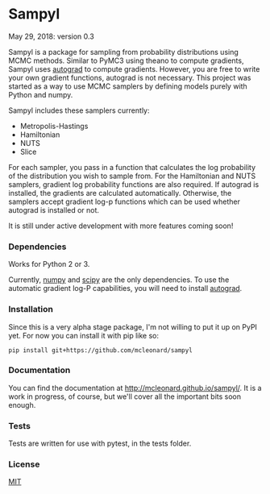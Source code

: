 # Sampyl

May 29, 2018: version 0.3

Sampyl is a package for sampling from probability distributions using MCMC methods. Similar to PyMC3 using theano to compute gradients, Sampyl uses [autograd](https://github.com/HIPS/autograd) to compute gradients. However, you are free to write your own gradient functions, autograd is not necessary. This project was started as a way to use MCMC samplers by defining models purely with Python and numpy.

Sampyl includes these samplers currently:

* Metropolis-Hastings
* Hamiltonian
* NUTS
* Slice

For each sampler, you pass in a function that calculates the log probability of the distribution you wish to sample from. For the Hamiltonian and NUTS samplers, gradient log probability functions are also required. If autograd is installed, the gradients are calculated automatically. Otherwise, the samplers accept gradient log-p functions which can be used whether autograd is installed or not.

It is still under active development with more features coming soon!

### Dependencies

Works for Python 2 or 3.

Currently, [numpy](http://www.numpy.org/) and [scipy](http://www.scipy.org/) are the only dependencies. To use the automatic gradient log-P capabilities, you will need to install [autograd](https://github.com/HIPS/autograd).


### Installation
Since this is a very alpha stage package, I'm not willing to put it up on PyPI yet. For now you can install it with pip like so:

`pip install git+https://github.com/mcleonard/sampyl`


### Documentation

You can find the documentation at http://mcleonard.github.io/sampyl/. It is a work in progress, of course, but we'll cover all the important bits soon enough.


### Tests

Tests are written for use with pytest, in the tests folder.


### License

[MIT](https://github.com/mcleonard/sampyl/blob/master/LICENSE)